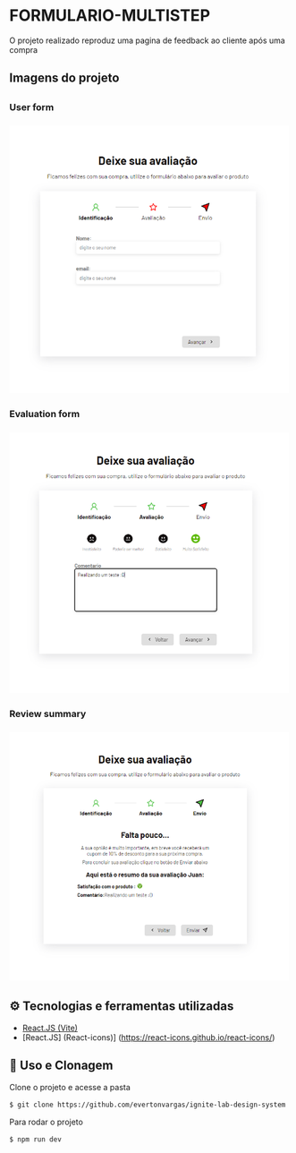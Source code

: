 <h1>FORMULARIO-MULTISTEP</h1>
<p> O projeto realizado reproduz uma pagina de feedback ao cliente após uma compra <p/>

<h2> Imagens do projeto <h2/>

<h3> User form <h3/>
<img src="./img/UserForm.PNG" alt="Imagem-UserForm" width="500px">
<h3> Evaluation form  <h3/>
<img src="./img/feedbackForm.PNG" alt="Imagem-UserForm" width="500px">
<h3> Review summary <h3/>
<img src="./img/Thanks.PNG" alt="Imagem-UserForm" width="500px">

## ⚙ Tecnologias e ferramentas utilizadas

- [React.JS (Vite)](https://vitejs.dev/)
- [React.JS] (React-icons)] (https://react-icons.github.io/react-icons/)

## 🔧 Uso e Clonagem 

Clone o projeto e acesse a pasta

```bash
$ git clone https://github.com/evertonvargas/ignite-lab-design-system

```

Para rodar o projeto
```
$ npm run dev
```
